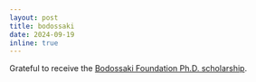 ```yaml
---
layout: post
title: bodossaki
date: 2024-09-19
inline: true
---
```

Grateful to receive the [Bodossaki Foundation Ph.D. scholarship](https://www.bodossaki.gr/en/bodossaki-foundation-scholarships-for-the-2024-25-academic-year-68-new-members-join-a-community-of-2-700-scholarship-recipients/).